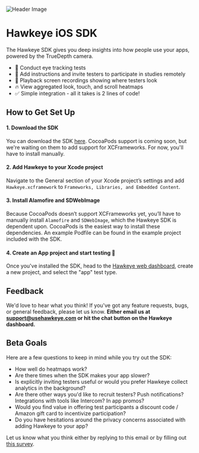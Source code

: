 ![Header Image](https://more-web.s3-us-west-1.amazonaws.com/ios-sdk-beta-header.png)

# Hawkeye iOS SDK
The Hawkeye SDK gives you deep insights into how people use your apps, powered by the TrueDepth camera.

- 👀 Conduct eye tracking tests
- 📝 Add instructions and invite testers to participate in studies remotely
- 🎥 Playback screen recordings showing where testers look
- 🔥 View aggregated look, touch, and scroll heatmaps
- ✅ Simple integration - all it takes is 2 lines of code!

## How to Get Set Up

#### 1. Download the SDK
You can download the SDK [here](). CocoaPods support is coming soon, but we're waiting on them to add support for XCFrameworks. For now, you'll have to install manually.

#### 2. Add Hawkeye to your Xcode project
Navigate to the General section of your Xcode project’s settings and add `Hawkeye.xcframework` to `Frameworks, Libraries, and Embedded Content`.

#### 3. Install Alamofire and SDWebImage
Because CocoaPods doesn’t support XCFrameworks yet, you’ll have to manually install `Alamofire` and `SDWebImage`, which the Hawkeye SDK is dependent upon. CocoaPods is the easiest way to install these dependencies. An example Podfile can be found in the example project included with the SDK.

#### 4. Create an App project and start testing 🎉
Once you've installed the SDK, head to the [Hawkeye web dashboard](https://dashboard.usehawkeye.com), create a new project, and select the "app" test type.

## Feedback
We'd love to hear what you think! If you've got any feature requests, bugs, or general feedback, please let us know. **Either email us at [support@usehawkeye.com](support@usehawkeye.com) or hit the chat button on the Hawkeye dashboard.**

## Beta Goals
Here are a few questions to keep in mind while you try out the SDK:
- How well do heatmaps work?
- Are there times when the SDK makes your app slower?
- Is explicitly inviting testers useful or would you prefer Hawkeye collect analytics in the background?
- Are there other ways you'd like to recruit testers? Push notifications? Integrations with tools like Intercom? In app promos?
- Would you find value in offering test participants a discount code / Amazon gift card to incentivize participation?
- Do you have hesitations around the privacy concerns associated with adding Hawkeye to your app?

Let us know what you think either by replying to this email or by filling out [this survey]().
